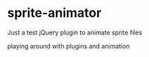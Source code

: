 # sprite-animator
Just a test jQuery plugin to animate sprite files

playing around with plugins and animation
